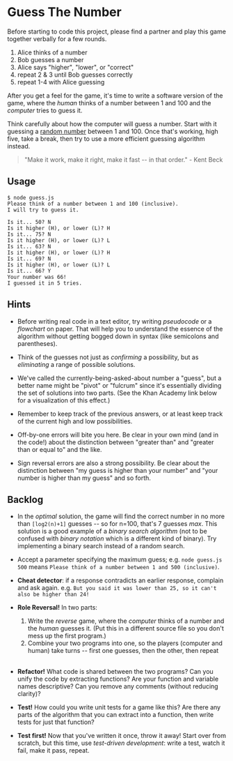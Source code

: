 # Guess The Number

Before starting to code this project, please find a partner and play this game together verbally for a few rounds.

1. Alice thinks of a number
2. Bob guesses a number
3. Alice says "higher", "lower", or "correct"
4. repeat 2 & 3 until Bob guesses correctly
5. repeat 1-4 with Alice guessing

After you get a feel for the game, it's time to write a software version of the game, where the *human* thinks of a number between 1 and 100 and the *computer* tries to guess it.

Think carefully about how the computer will guess a number. Start with it guessing a [random number](https://developer.mozilla.org/en-US/docs/Web/JavaScript/Reference/Global_Objects/Math/random) between 1 and 100. Once that's working, high five, take a break, then try to use a more efficient guessing algorithm instead.

> "Make it work, make it right, make it fast -- in that order." - Kent Beck

## Usage

```
$ node guess.js
Please think of a number between 1 and 100 (inclusive).
I will try to guess it.

Is it... 50? N
Is it higher (H), or lower (L)? H
Is it... 75? N
Is it higher (H), or lower (L)? L
Is it... 63? N
Is it higher (H), or lower (L)? H
Is it... 69? N
Is it higher (H), or lower (L)? L
Is it... 66? Y
Your number was 66!
I guessed it in 5 tries.
```

## Hints

* Before writing real code in a text editor, try writing *pseudocode* or a *flowchart* on paper. That will help you to understand the essence of the algorithm without getting bogged down in syntax (like semicolons and parentheses).

* Think of the guesses not just as *confirming* a possibility, but as *eliminating* a range of possible solutions.

* We've called the currently-being-asked-about number a "guess", but a better name might be "pivot" or "fulcrum" since it's essentially dividing the set of solutions into two parts. (See the Khan Academy link below for a visualization of this effect.)

* Remember to keep track of the previous answers, or at least keep track of the current high and low possibilities.

* Off-by-one errors will bite you here. Be clear in your own mind (and in the code!) about the distinction between "greater than" and "greater than or equal to" and the like.

* Sign reversal errors are also a strong possibility. Be clear about the distinction between "my guess is higher than your number" and "your number is higher than my guess" and so forth.

## Backlog

* In the *optimal* solution, the game will find the correct number in no more than `[log2(n)+1]` guesses -- so for n=100, that's 7 guesses *max*. This solution is a good example of a *binary search algorithm* (not to be confused with *binary notation* which is a different kind of binary). Try implementing a binary search instead of a random search.

* Accept a parameter specifying the maximum guess; e.g. `node guess.js 500` means `Please think of a number between 1 and 500 (inclusive)`.

* **Cheat detector**: if a response contradicts an earlier response, complain and ask again. e.g. `But you said it was lower than 25, so it can't also be higher than 24!`

* **Role Reversal!** In two parts:
   1. Write the *reverse* game, where the *computer* thinks of a number and the *human* guesses it. (Put this in a different source file so you don't mess up the first program.)
   2. Combine your two programs into one, so the players (computer and human) take turns -- first one guesses, then the other, then repeat <br><br>

* **Refactor!** What code is shared between the two programs? Can you unify the code by extracting functions? Are your function and variable names descriptive? Can you remove any comments (without reducing clarity)?

* **Test!** How could you write unit tests for a game like this? Are there any parts of the algorithm that you can extract into a function, then write tests for just that function?

* **Test first!** Now that you've written it once, throw it away! Start over from scratch, but this time, use *test-driven development*: write a test, watch it fail, make it pass, repeat.
